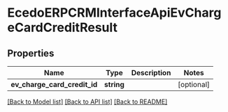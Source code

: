 # EcedoERPCRMInterfaceApiEvChargeCardCreditResult

## Properties
Name | Type | Description | Notes
------------ | ------------- | ------------- | -------------
**ev_charge_card_credit_id** | **string** |  | [optional] 

[[Back to Model list]](../README.md#documentation-for-models) [[Back to API list]](../README.md#documentation-for-api-endpoints) [[Back to README]](../README.md)


